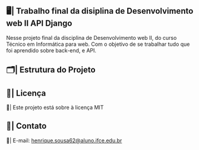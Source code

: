 ## 🖥️| Trabalho final da disiplina de Desenvolvimento web II API Django

  Nesse projeto final da disciplina de Desenvolvimento web II, do curso Técnico em Informática para web. Com o objetivo de se trabalhar tudo que foi aprendido sobre back-end, e API. 

## 🗂️| Estrutura do Projeto

       

## 📑| Licença 

  📄| Este projeto está sobre à licença MIT

## 📱| Contato 

  📧| E-mail: henrique.sousa62@aluno.ifce.edu.br
  
